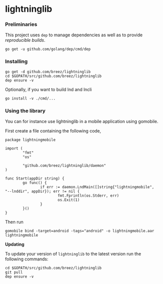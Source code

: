 # lightninglib
### Preliminaries

This project uses `dep` to manage dependencies as well as to provide *reproducible builds*.

```
go get -u github.com/golang/dep/cmd/dep
```

### Installing

```
go get -d github.com/breez/lightninglib
cd $GOPATH/src/github.com/breez/lightninglib
dep ensure -v
```
Optionally, if you want to build lnd and lncli
```
go install -v ./cmd/...
```

### Using the library
You can for instance use lightninglib in a mobile application using gomobile.

First create a file containing the following code,

```
package lightningmobile

import (
        "fmt"
        "os"

        "github.com/breez/lightninglib/daemon"
)

func Start(appDir string) {
        go func() {
                if err := daemon.LndMain([]string{"lightningmobile", "--lnddir", appDir}); err != nil {
                        fmt.Fprintln(os.Stderr, err)
                        os.Exit(1)
                }
        }()
}
```

Then run
```
gomobile bind -target=android -tags="android" -o lightningmobile.aar lightningmobile
```

**Updating**

To update your version of `lightninglib` to the latest version run the following
commands:
```
cd $GOPATH/src/github.com/breez/lightninglib
git pull
dep ensure -v
```
